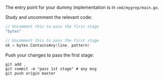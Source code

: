 The entry point for your dummy implementation is in `cmd/mygrep/main.go`.

Study and uncomment the relevant code: 

```go
// Uncomment this to pass the first stage
"bytes"
```

```go
// Uncomment this to pass the first stage
ok = bytes.ContainsAny(line, pattern)
```

Push your changes to pass the first stage:

```
git add .
git commit -m "pass 1st stage" # any msg
git push origin master
```
